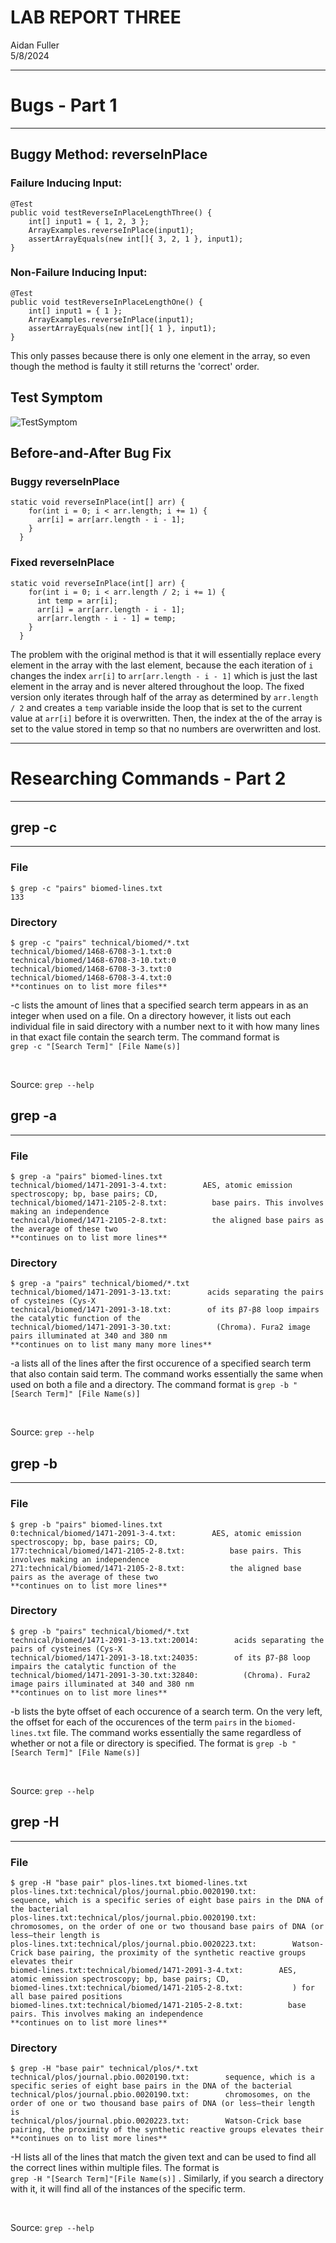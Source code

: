 # LAB REPORT THREE
Aidan Fuller <br>
5/8/2024

---
# Bugs - Part 1 
---
## Buggy Method: reverseInPlace

### Failure Inducing Input: 
```
@Test 
public void testReverseInPlaceLengthThree() {
    int[] input1 = { 1, 2, 3 };
    ArrayExamples.reverseInPlace(input1);
    assertArrayEquals(new int[]{ 3, 2, 1 }, input1);
}
```

### Non-Failure Inducing Input: 
```
@Test 
public void testReverseInPlaceLengthOne() {
    int[] input1 = { 1 };
    ArrayExamples.reverseInPlace(input1);
    assertArrayEquals(new int[]{ 1 }, input1);
}
```
This only passes because there is only one element in the array, so even though the method is faulty it still returns the 'correct' order. 

## Test Symptom
![TestSymptom](Screenshot_TestSymptom) <br>

## Before-and-After Bug Fix
### Buggy reverseInPlace
```
static void reverseInPlace(int[] arr) {
    for(int i = 0; i < arr.length; i += 1) {
      arr[i] = arr[arr.length - i - 1];
    }
  }
```

### Fixed reverseInPlace
```
static void reverseInPlace(int[] arr) {
    for(int i = 0; i < arr.length / 2; i += 1) {
      int temp = arr[i];
      arr[i] = arr[arr.length - i - 1];
      arr[arr.length - i - 1] = temp;
    }
  }
```

The problem with the original method is that it will essentially replace every element in the array with the last element, because the each iteration of `i` changes the index `arr[i]` to `arr[arr.length - i - 1]` which is just the last element in the array and is never altered throughout the loop. The fixed version only iterates through half of the array as determined by `arr.length / 2` and creates a `temp` variable inside the loop that is set to the current value at `arr[i]` before it is overwritten. Then, the index at the of the array is set to the value stored in temp so that no numbers are overwritten and lost.  

---
# Researching Commands - Part 2
---

## grep -c 
---
### File
```
$ grep -c "pairs" biomed-lines.txt
133
```
### Directory
```
$ grep -c "pairs" technical/biomed/*.txt
technical/biomed/1468-6708-3-1.txt:0
technical/biomed/1468-6708-3-10.txt:0
technical/biomed/1468-6708-3-3.txt:0
technical/biomed/1468-6708-3-4.txt:0
**continues on to list more files**
```
-c lists the amount of lines that a specified search term appears in as an integer when used on a file. On a directory however, it lists out each individual file in said directory with a number next to it with how many lines in that exact file contain the search term. The command format is <br> `grep -c "[Search Term]" [File Name(s)]`

<br>

Source: `grep --help` 


## grep -a
---
### File
```
$ grep -a "pairs" biomed-lines.txt
technical/biomed/1471-2091-3-4.txt:        AES, atomic emission spectroscopy; bp, base pairs; CD,
technical/biomed/1471-2105-2-8.txt:          base pairs. This involves making an independence
technical/biomed/1471-2105-2-8.txt:          the aligned base pairs as the average of these two
**continues on to list more lines**
```
### Directory
```
$ grep -a "pairs" technical/biomed/*.txt
technical/biomed/1471-2091-3-13.txt:        acids separating the pairs of cysteines (Cys-X 
technical/biomed/1471-2091-3-18.txt:        of its β7-β8 loop impairs the catalytic function of the
technical/biomed/1471-2091-3-30.txt:          (Chroma). Fura2 image pairs illuminated at 340 and 380 nm
**continues on to list many many more lines**
```
-a lists all of the lines after the first occurence of a specified search term that also contain said term. The command works essentially the same when used on both a file and a directory. The command format is `grep -b "[Search Term]" [File Name(s)]`

<br>

Source: `grep --help` 

## grep -b
---
### File
```
$ grep -b "pairs" biomed-lines.txt
0:technical/biomed/1471-2091-3-4.txt:        AES, atomic emission spectroscopy; bp, base pairs; CD,
177:technical/biomed/1471-2105-2-8.txt:          base pairs. This involves making an independence
271:technical/biomed/1471-2105-2-8.txt:          the aligned base pairs as the average of these two
**continues on to list more lines**
```
### Directory
```
$ grep -b "pairs" technical/biomed/*.txt
technical/biomed/1471-2091-3-13.txt:20014:        acids separating the pairs of cysteines (Cys-X 
technical/biomed/1471-2091-3-18.txt:24035:        of its β7-β8 loop impairs the catalytic function of the
technical/biomed/1471-2091-3-30.txt:32840:          (Chroma). Fura2 image pairs illuminated at 340 and 380 nm
**continues on to list more lines**
```
-b lists the byte offset of each occurence of a search term. On the very left, the offset for each of the occurences of the term `pairs` in the `biomed-lines.txt` file. The command works essentially the same regardless of whether or not a file or directory is specified. The format is `grep -b "[Search Term]" [File Name(s)]`

<br>

Source: `grep --help` 

## grep -H
---
### File
```
$ grep -H "base pair" plos-lines.txt biomed-lines.txt
plos-lines.txt:technical/plos/journal.pbio.0020190.txt:        sequence, which is a specific series of eight base pairs in the DNA of the bacterial
plos-lines.txt:technical/plos/journal.pbio.0020190.txt:        chromosomes, on the order of one or two thousand base pairs of DNA (or less—their length is
plos-lines.txt:technical/plos/journal.pbio.0020223.txt:        Watson-Crick base pairing, the proximity of the synthetic reactive groups elevates their
biomed-lines.txt:technical/biomed/1471-2091-3-4.txt:        AES, atomic emission spectroscopy; bp, base pairs; CD,
biomed-lines.txt:technical/biomed/1471-2105-2-8.txt:           ) for all base paired positions
biomed-lines.txt:technical/biomed/1471-2105-2-8.txt:          base pairs. This involves making an independence
**continues on to list more lines**
```
### Directory
```
$ grep -H "base pair" technical/plos/*.txt
technical/plos/journal.pbio.0020190.txt:        sequence, which is a specific series of eight base pairs in the DNA of the bacterial
technical/plos/journal.pbio.0020190.txt:        chromosomes, on the order of one or two thousand base pairs of DNA (or less—their length is
technical/plos/journal.pbio.0020223.txt:        Watson-Crick base pairing, the proximity of the synthetic reactive groups elevates their
**continues on to list more lines**
```
-H lists all of the lines that match the given text and can be used to find all the correct lines within multiple files. The format is <br> `grep -H "[Search Term]"[File Name(s)]` . Similarly, if you search a directory with it, it will find all of the instances of the specific term. 

<br>

Source: `grep --help` 




